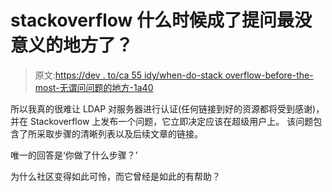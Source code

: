 # stackoverflow 什么时候成了提问最没意义的地方了？

> 原文:[https://dev . to/ca 55 idy/when-do-stack overflow-before-the-most-无谓问问题的地方-1a40](https://dev.to/ca55idy/when-did-stackoverflow-become-the-most-pointless-place-to-ask-a-question-1a40)

所以我真的很难让 LDAP 对服务器进行认证(任何链接到好的资源都将受到感谢)，并在 Stackoverflow 上发布一个问题，它立即决定应该在超级用户上。
该问题包含了所采取步骤的清晰列表以及后续文章的链接。

唯一的回答是‘你做了什么步骤？’

为什么社区变得如此可怜，而它曾经是如此的有帮助？